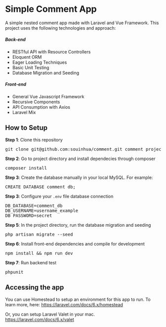 # Simple Comment App
A simple nested comment app made with Laravel and Vue Framework. This project uses the following technologies and approach:

##### Back-end
- RESTful API with Resource Controllers
- Eloquent ORM
- Eager Loading Techniques
- Basic Unit Testing
- Database Migration and Seeding

##### Front-end
- General Vue Javascript Framework
- Recursive Components
- API Consumption with Axios
- Laravel Mix

## How to Setup

**Step 1**: Clone this repository
<pre>git clone git@github.com:souinhua/comment.git comment_project_name</pre>

**Step 2**: Go to project directory and install dependecies through composer
<pre>composer install</pre>

**Step 3**: Create the database manually in your local MySQL. For example:
<pre>CREATE DATABASE comment_db;</pre>

**Step 3**: Configure your `.env` file database connection
<pre>
DB_DATABASE=comment_db
DB_USERNAME=username_example
DB_PASSWORD=secret
</pre>

**Step 5**: In the project directory, run the database migration and seeding
<pre>php artisan migrate --seed</pre>

**Step 6**: Install front-end dependencies and compile for development
<pre>npm install && npm run dev</pre>

**Step 7**: Run backend test
<pre>phpunit</pre>

## Accessing the app
You can use Homestead to setup an environment for this app to run. To learn more, here: https://laravel.com/docs/6.x/homestead

Or, you can setup Laravel Valet in your mac. https://laravel.com/docs/6.x/valet
